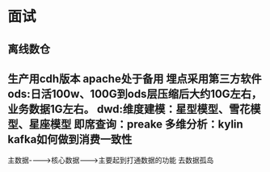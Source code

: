 

# 面试
## 离线数仓
生产用cdh版本
apache处于备用
埋点采用第三方软件
ods:日活100w、100G到ods层压缩后大约10G左右，业务数据1G左右。
dwd:维度建模：星型模型、雪花模型、星座模型
即席查询：preake
多维分析：kylin
kafka如何做到消费一致性
------------------------------------------
主数据---->核心数据--->主要起到打通数据的功能
去数据孤岛
